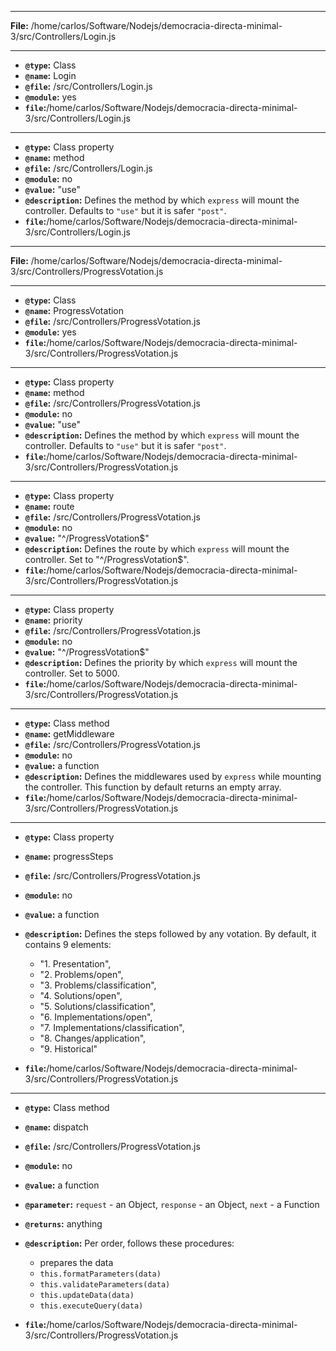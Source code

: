 

------

**File:** /home/carlos/Software/Nodejs/democracia-directa-minimal-3/src/Controllers/Login.js

------

- **`@type`:** Class
- **`@name`:** Login
- **`@file`:** /src/Controllers/Login.js
- **`@module`:** yes
- **`file`:**/home/carlos/Software/Nodejs/democracia-directa-minimal-3/src/Controllers/Login.js

------

- **`@type`:** Class property
- **`@name`:** method
- **`@file`:** /src/Controllers/Login.js
- **`@module`:** no
- **`@value`:** "use" 
- **`@description`:** Defines the method by which `express` will mount the controller. Defaults to `"use"` but it is safer `"post"`.
- **`file`:**/home/carlos/Software/Nodejs/democracia-directa-minimal-3/src/Controllers/Login.js

------

**File:** /home/carlos/Software/Nodejs/democracia-directa-minimal-3/src/Controllers/ProgressVotation.js

------

- **`@type`:** Class
- **`@name`:** ProgressVotation
- **`@file`:** /src/Controllers/ProgressVotation.js
- **`@module`:** yes
- **`file`:**/home/carlos/Software/Nodejs/democracia-directa-minimal-3/src/Controllers/ProgressVotation.js

------

- **`@type`:** Class property
- **`@name`:** method
- **`@file`:** /src/Controllers/ProgressVotation.js
- **`@module`:** no
- **`@value`:** "use" 
- **`@description`:** Defines the method by which `express` will mount the controller. Defaults to `"use"` but it is safer `"post"`.
- **`file`:**/home/carlos/Software/Nodejs/democracia-directa-minimal-3/src/Controllers/ProgressVotation.js

------

- **`@type`:** Class property
- **`@name`:** route
- **`@file`:** /src/Controllers/ProgressVotation.js
- **`@module`:** no
- **`@value`:** "^/ProgressVotation$" 
- **`@description`:** Defines the route by which `express` will mount the controller. Set to "^/ProgressVotation$".
- **`file`:**/home/carlos/Software/Nodejs/democracia-directa-minimal-3/src/Controllers/ProgressVotation.js

------

- **`@type`:** Class property
- **`@name`:** priority
- **`@file`:** /src/Controllers/ProgressVotation.js
- **`@module`:** no
- **`@value`:** "^/ProgressVotation$" 
- **`@description`:** Defines the priority by which `express` will mount the controller. Set to 5000.
- **`file`:**/home/carlos/Software/Nodejs/democracia-directa-minimal-3/src/Controllers/ProgressVotation.js

------

- **`@type`:** Class method
- **`@name`:** getMiddleware
- **`@file`:** /src/Controllers/ProgressVotation.js
- **`@module`:** no
- **`@value`:** a function
- **`@description`:** Defines the middlewares used by `express` while mounting the controller. This function by default returns an empty array.
- **`file`:**/home/carlos/Software/Nodejs/democracia-directa-minimal-3/src/Controllers/ProgressVotation.js

------

- **`@type`:** Class property
- **`@name`:** progressSteps
- **`@file`:** /src/Controllers/ProgressVotation.js
- **`@module`:** no
- **`@value`:** a function
- **`@description`:** Defines the steps followed by any votation. By default, it contains 9 elements:

   - "1. Presentation",
   - "2. Problems/open",
   - "3. Problems/classification",
   - "4. Solutions/open",
   - "5. Solutions/classification",
   - "6. Implementations/open",
   - "7. Implementations/classification",
   - "8. Changes/application",
   - "9. Historical"

- **`file`:**/home/carlos/Software/Nodejs/democracia-directa-minimal-3/src/Controllers/ProgressVotation.js

------

- **`@type`:** Class method
- **`@name`:** dispatch
- **`@file`:** /src/Controllers/ProgressVotation.js
- **`@module`:** no
- **`@value`:** a function
- **`@parameter`:** `request` - an Object, `response` - an Object, `next` - a Function
- **`@returns`:** anything
- **`@description`:** Per order, follows these procedures:

  - prepares the data
  - `this.formatParameters(data)`
  - `this.validateParameters(data)`
  - `this.updateData(data)`
  - `this.executeQuery(data)`
- **`file`:**/home/carlos/Software/Nodejs/democracia-directa-minimal-3/src/Controllers/ProgressVotation.js